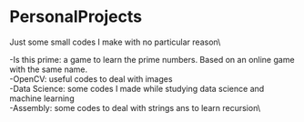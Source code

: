 # PersonalProjects
Just some small codes I make with no particular reason\

-Is this prime: a game to learn the prime numbers. Based on an online game with the same name.\
-OpenCV: useful codes to deal with images\
-Data Science: some codes I made while studying data science and machine learning\
-Assembly: some codes to deal with strings ans to learn recursion\
